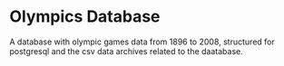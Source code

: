 # Olympics Database
A database with olympic games data from 1896 to 2008, structured for postgresql and the csv data archives related to the daatabase.
